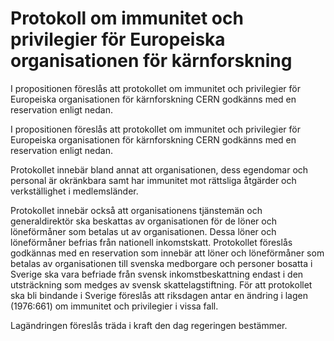 # Protokoll om immunitet och privilegier för Europeiska organisationen för kärnforskning

I propositionen föreslås att protokollet om immunitet och privilegier för Europeiska organisationen för kärnforskning CERN godkänns med en reservation enligt nedan.

I propositionen föreslås att protokollet om immunitet och privilegier för Europeiska organisationen för kärnforskning CERN godkänns med en reservation enligt nedan.

Protokollet innebär bland annat att organisationen, dess egendomar och personal är okränkbara samt har immunitet mot rättsliga åtgärder och verkställighet i medlemsländer.

Protokollet innebär också att organisationens tjänstemän och generaldirektör ska beskattas av organisationen för de
löner och löneförmåner som betalas ut av organisationen. Dessa löner och löneförmåner befrias från nationell inkomstskatt. Protokollet föreslås godkännas med en reservation som innebär att löner och löneförmåner som betalas av organisationen till svenska medborgare och personer bosatta i Sverige ska vara befriade från svensk inkomstbeskattning endast i den utsträckning som medges av svensk skattelagstiftning. För att protokollet ska bli bindande i Sverige föreslås att riksdagen antar en ändring i lagen (1976:661) om immunitet och privilegier i vissa fall.

Lagändringen föreslås träda i kraft den dag regeringen bestämmer.
